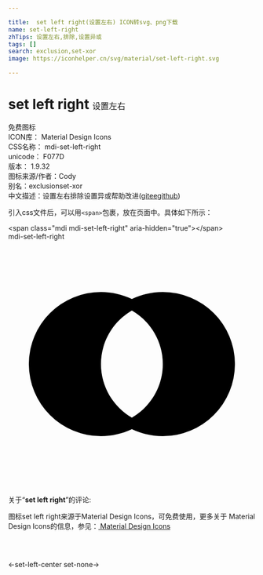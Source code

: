 ```yaml
---

title:  set left right(设置左右) ICON转svg、png下载
name: set-left-right
zhTips: 设置左右,排除,设置异或
tags: []
search: exclusion,set-xor
image: https://iconhelper.cn/svg/material/set-left-right.svg

---
```


# set left right  <small style="font-size: 60%;font-weight: 100">设置左右</small>


<div class="detail-page">
<p>
<span><span class="badge-success badge">免费图标</span> </span>
<br/>
<span>
ICON库：
<span class="badge-secondary badge">Material Design Icons</span> 
</span>
<br/>
<span>
CSS名称：
<span class="badge-secondary badge">mdi-set-left-right</span> 
</span>
<br/>
<span>
unicode：
<span class="badge-secondary badge">F077D</span> 
<copy-btn content='F077D' btn-title=""></copy-btn>
<copy-btn :content='String.fromCodePoint(parseInt("F077D", 16))' btn-title="复制U"></copy-btn>
</span>
<br/>
<span>
版本：
<span class="badge-secondary badge">1.9.32</span> 
</span>
<br/>
<span>图标来源/作者：<span class="badge-light badge">Cody</span></span> 
<br/>
<span>别名：<span class="badge-light badge">exclusion</span><span class="badge-light badge">set-xor</span></span><br/><span class="zh-detail">中文描述：<span class="badge-primary badge">设置左右</span><span class="badge-primary badge">排除</span><span class="badge-primary badge">设置异或</span><span class="help-link"><span>帮助改进</span>(<a href="https://gitee.com/liuwave/icon-helper/edit/master/json/material/set-left-right.json" target="_blank" rel="noopener noreferrer">gitee</a><a href="https://github.com/liuwave/icon-helper/edit/master/json/material/set-left-right.json" target="_blank" rel="noopener noreferrer">github</a></span>)</span><br/>
</p>
</div>
<div class="alert alert-dark">
  <i class="mdi mdi-set-left-right mdi-48px"></i>
  <i class="mdi mdi-set-left-right mdi-36px"></i>
  <i class="mdi mdi-set-left-right mdi-24px"></i>
  <i class="mdi mdi-set-left-right mdi-18px"></i>
</div>
<div>
  <p>引入css文件后，可以用<code>&lt;span&gt;</code>包裹，放在页面中。具体如下所示：    
  </p>
  <div class="alert alert-primary" style="font-size: 14px">
    &lt;span class="mdi mdi-set-left-right" aria-hidden="true"&gt;&lt;/span&gt;
    <copy-btn content='<span class="mdi mdi-set-left-right" aria-hidden="true"></span>'></copy-btn>
  </div>
  <div class="alert alert-secondary">
    <i class="mdi mdi-set-left-right"
    style="font-size: 24px"
    aria-hidden="true"></i> mdi-set-left-right
    <copy-btn content="mdi-set-left-right" btn-title="复制图标名称"></copy-btn>
  </div>
</div>
<div id="svg" class="svg-wrap">
<svg xmlns="http://www.w3.org/2000/svg" viewBox="0 0 24 24"><path d="M9,5C10.04,5 11.06,5.24 12,5.68C12.94,5.24 13.96,5 15,5A7,7 0 0,1 22,12A7,7 0 0,1 15,19C13.96,19 12.94,18.76 12,18.32C11.06,18.76 10.04,19 9,19A7,7 0 0,1 2,12A7,7 0 0,1 9,5M9,12C9,14.22 10.21,16.16 12,17.2C13.79,16.16 15,14.22 15,12C15,9.78 13.79,7.84 12,6.8C10.21,7.84 9,9.78 9,12Z" /></svg>
</div>
<detail full-name='mdi-set-left-right'></detail>
<div class="icon-detail__container">
<p>关于“<b>set left right</b>”的评论:</p>
</div>
<Vssue title="关于“set left right”的评论" />    
<div><p>图标set left right来源于Material Design Icons，可免费使用，更多关于 Material Design Icons的信息，参见：<a target="_blank" href="https://iconhelper.cn/material.html"> Material Design Icons</a>
</p></div>

<div style="padding:2rem 0 " class="page-nav"><p class="inner"><span class="prev">←<router-link to="/icon/set-left-center.html">set-left-center</router-link></span> <span class="next"><router-link to="/icon/set-none.html">set-none</router-link>→</span></p></div>

